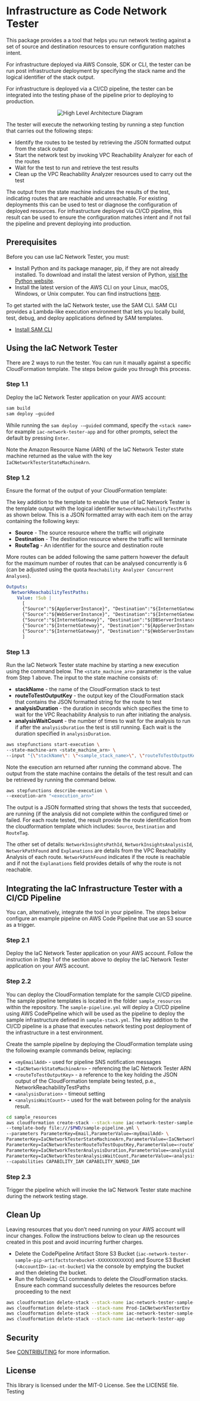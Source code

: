 # Infrastructure as Code Network Tester

This package provides a a tool that helps you run network testing against a set of source and destination resources to ensure configuration matches intent.

For infrastructure deployed via AWS Console, SDK or CLI, the tester can be run post infrastructure deployment by specifying the stack name and the logical identifier of the stack output.

For infrastructure is deployed via a CI/CD pipeline, the tester can be integrated into the testing phase of the pipeline prior to deploying to production.

<p align="center">
  <img src="images/hl_architecture.png" alt="High Level Architecture Diagram"/>
</p>

The tester will execute the networking testing by running a step function that carries out the following steps:

- Identify the routes to be tested by retrieving the JSON formatted output from the stack output
- Start the network test by invoking VPC Reachability Analyzer for each of the routes
- Wait for the test to run and retrieve the test results
- Clean up the VPC Reachability Analyzer resources used to carry out the test

The output from the state machine indicates the results of the test, indicating routes that are reachable and unreachable. For existing deployments this can be used to test or diagnose the configuration of deployed resources. For infrastructure deployed via CI/CD pipeline, this result can be used to ensure the configuration matches intent and if not fail the pipeline and prevent deploying into production.

## Prerequisites

Before you can use IaC Network Tester, you must:

- Install Python and its package manager, pip, if they are not already installed. To download and install the latest version of Python, [visit the Python website](https://www.python.org/).
- Install the latest version of the AWS CLI on your Linux, macOS, Windows, or Unix computer. You can find instructions [here](https://docs.aws.amazon.com/cli/latest/userguide/installing.html).

To get started with the IaC Network tester, use the SAM CLI. SAM CLI provides a Lambda-like execution environment that lets you locally build, test, debug, and deploy applications defined by SAM templates.

- [Install SAM CLI](https://docs.aws.amazon.com/serverless-application-model/latest/developerguide/serverless-sam-cli-install.html)

## Using the IaC Network Tester

There are 2 ways to run the tester. You can run it maually against a specific CloudFormation template. The steps below guide you through this process.

### Step 1.1

Deploy the IaC Network Tester application on your AWS account:

```bash
sam build
sam deploy –guided
```

While running the `sam deploy -—guided` command, specify the `<stack name>` for example `iac-network-tester-app` and for other prompts, select the default by pressing `Enter`.

Note the Amazon Resource Name (ARN) of the IaC Network Tester state machine returned as the value with the key `IaCNetworkTesterStateMachineArn`.

### Step 1.2

Ensure the format of the output of your CloudFormation template:

The key addition to the template to enable the use of IaC Network Tester is the template output with the logical identifier `NetworkReachabilityTestPaths` as shown below. This is a JSON formatted array with each item on the array containing the following keys:

- **Source** - The source resource where the traffic will originate
- **Destination** - The destination resource where the traffic will terminate
- **RouteTag** - An identifier for the source and destination route

More routes can be added following the same pattern however the default for the maximum number of routes that can be analysed concurrently is 6 (can be adjusted using the quota `Reachability Analyzer Concurrent Analyses`).

```yaml
Outputs:
  NetworkReachabilityTestPaths:
    Value: !Sub |
      [
      {"Source":"${AppServerInstance}", "Destination":"${InternetGateway}","RouteTag":"AppToInternet"},
      {"Source":"${WebServerInstance}", "Destination":"${InternetGateway}","RouteTag":"WebToInternet"},
      {"Source":"${InternetGateway}", "Destination":"${DBServerInstance}","RouteTag":"InternetToDB"},
      {"Source":"${InternetGateway}", "Destination":"${AppServerInstance}","RouteTag":"InternetToApp"},
      {"Source":"${InternetGateway}", "Destination":"${WebServerInstance}","RouteTag":"InternetToWeb"}
      ]
```

### Step 1.3

Run the IaC Network Tester state machine by starting a new execution using the command below. The `<state_machine_arn>` parameter is the value from Step 1 above. The input to the state machine consists of:

- **stackName** - the name of the CloudFormation stack to test
- **routeToTestOutputKey** - the output key of the CloudFormation stack that contains the JSON formatted string for the route to test
- **analysisDuration** - the duration in seconds which specifies the time to wait for the VPC Reachability Analysis to run after initiating the analysis.
- **analysisWaitCount** - the number of times to wait for the analysis to run if after the `analysisDuration` the test is still running. Each wait is the duration specified in `analysisDuration`.

```bash
aws stepfunctions start-execution \
--state-machine-arn <state_machine_arn> \
--input "{\"stackName\": \"<sample_stack_name>\", \"routeToTestOutputKey\": \"<route_to_test_output_key>\", \"analysisDuration\": 15, \"analysisWaitCount\": 3}"
```

Note the execution arn returned after running the command above. The output from the state machine contains the details of the test result and can be retrieved by running the command below.

```bash
aws stepfunctions describe-execution \
--execution-arn "<execution_arn>"
```

The output is a JSON formatted string that shows the tests that succeeded, are running (if the analysis did not complete within the configured time) or failed. For each route tested, the result provide the route identification from the cloudformation template which includes: `Source`, `Destination` and `RouteTag`.

The other set of details: `NetworkInsightsPathId`, `NetworkInsightsAnalysisId`, `NetworkPathFound` and `Explanations` are details from the VPC Reachability Analysis of each route. `NetworkPathFound` indicates if the route is reachable and if not the `Explanations` field provides details of why the route is not reachable.

## Integrating the IaC Infrastructure Tester with a CI/CD Pipeline

You can, alternatively, integrate the tool in your pipeline. The steps below configure an example pipeline on AWS Code Pipeline that use an S3 source as a trigger.

### Step 2.1

Deploy the IaC Network Tester application on your AWS account. Follow the instruction in Step 1 of the section above to deploy the IaC Network Tester application on your AWS account.

### Step 2.2

You can deploy the CloudFormation template for the sample CI/CD pipeline. The sample pipeline templates is located in the folder `sample_resources` within the repository. The `sample-pipeline.yml` will deploy a CI/CD pipeline using AWS CodePipeline which will be used as the pipeline to deploy the sample infrastructure defined in `sample-stack.yml`. The key addition to the CI/CD pipeline is a phase that executes network testing post deployment of the infrastructure in a test environment.

Create the sample pipeline by deploying the CloudFormation template using the following example commands below, replacing:

- `<myEmailAdd>` - used for pipeline SNS notification messages
- `<IaCNetworkStateMachineArn>` - referencing the IaC Network Tester ARN
- `<routeToTestOutputKey>` - a reference to the key holding the JSON output of the CloudFormation template being tested, p.e., NetworkReachabilityTestPaths
- `<analysisDuration>` - timeout setting
- `<analysisWaitCount>` - used for the wait between poling for the analysis result.

```bash
cd sample_resources
aws cloudformation create-stack --stack-name iac-network-tester-sample-pipeline \
--template-body file:///$PWD/sample-pipeline.yml \
--parameters ParameterKey=Email,ParameterValue=<myEmailAdd> \
ParameterKey=IaCNetworkTesterStateMachineArn,ParameterValue=<IaCNetworkStateMachineArn> \
ParameterKey=IaCNetworkTesterRouteToTestOuputKey,ParameterValue=<routeToTestOutputKey> \
ParameterKey=IaCNetworkTesterAnalysisDuration,ParameterValue=<analysisDuration> \
ParameterKey=IaCNetworkTesterAnalysisWaitCount,ParameterValue=<analysisWaitCount> \
--capabilities CAPABILITY_IAM CAPABILITY_NAMED_IAM
```

### Step 2.3

Trigger the pipeline which will invoke the IaC Network Tester state machine during the network testing stage.

## Clean Up

Leaving resources that you don’t need running on your AWS account will incur changes. Follow the instructions below to clean up the resources created in this post and avoid incurring further charges.

- Delete the CodePipeline Artifact Store S3 Bucket (`iac-network-tester-sample-pip-artifactstorebucket-XXXXXXXXXXXXX`) and Source S3 Bucket (`<AccountID>-iac-nt-bucket`) via the console by emptying the bucket and then deleting the bucket.
- Run the following CLI commands to delete the CloudFormation stacks. Ensure each command successfully deletes the resources before proceeding to the next

```bash
aws cloudformation delete-stack --stack-name iac-network-tester-sample-stack
aws cloudformation delete-stack --stack-name Prod-IaCNetworkTesterEnv
aws cloudformation delete-stack --stack-name iac-network-tester-sample-pipeline
aws cloudformation delete-stack --stack-name iac-network-tester-app
```

## Security

See [CONTRIBUTING](CONTRIBUTING.md#security-issue-notifications) for more information.

## License

This library is licensed under the MIT-0 License. See the LICENSE file.
Testing
